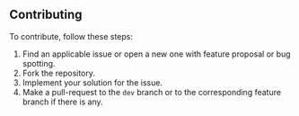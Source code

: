 ##  Contributing
To contribute, follow these steps:
1.  Find an applicable issue or open a new one with feature proposal or bug spotting.
2.  Fork the repository.
3.  Implement your solution for the issue.
4.  Make a pull-request to the `dev` branch or to the corresponding feature branch if there is any.
